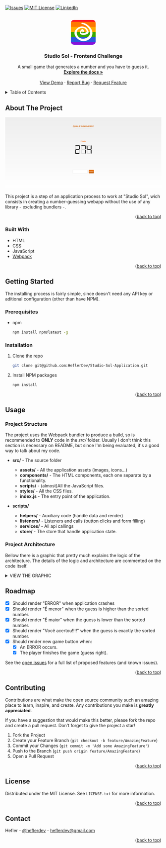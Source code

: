 <div id="top"></div>

[![Issues][issues-shield]][issues-url]
[![MIT License][license-shield]][license-url]
[![LinkedIn][linkedin-shield]][linkedin-url]

<br />
<div align="center">
  <a href="https://github.com/heflerdev/studio-sol-application">
    <img src="src/assets/images/studio_sol_logo_lgbtqia%2B.png" alt="Logo" width="80" style="border-radius: 10px;" height="80">
  </a>

  <h3 align="center">Studio Sol - Frontend Challenge</h3>

  <p align="center">
    A small game that generates a number and you have to guess it.
    <br />
    <a href="#"><strong>Explore the docs »</strong></a>
    <br />
    <br />
    <a href="#">View Demo</a>
    ·
    <a href="https://github.com/HeflerDev/Studio-Sol-Application/issues">Report Bug</a>
    ·
    <a href="https://github.com/HeflerDev/Studio-Sol-Application/issues">Request Feature</a>
  </p>
</div>

<details>
  <summary>Table of Contents</summary>
  <ol>
    <li>
      <a href="#about-the-project">About The Project</a>
      <ul>
        <li><a href="#built-with">Built With</a></li>
      </ul>
    </li>
    <li>
      <a href="#getting-started">Getting Started</a>
      <ul>
        <li><a href="#prerequisites">Prerequisites</a></li>
        <li><a href="#installation">Installation</a></li>
      </ul>
    </li>
    <li><a href="#usage">Usage</a></li>
    <li><a href="#roadmap">Roadmap</a></li>
    <li><a href="#contributing">Contributing</a></li>
    <li><a href="#license">License</a></li>
    <li><a href="#contact">Contact</a></li>
    <li><a href="#acknowledgments">Acknowledgments</a></li>
  </ol>
</details>

## About The Project

<img src="src/assets/images/showcase.png" alt="display-img" />

This project is a step of an application process to work at "Studio Sol", wich consists in creating a number-guessing webapp without the use of any library - excluding bundlers -.

<p align="right">(<a href="#top">back to top</a>)</p>

### Built With

* HTML
* CSS
* JavaScript
* [Webpack](https://webpack.js.org/)

<p align="right">(<a href="#top">back to top</a>)</p>

## Getting Started

The installing process is fairly simple, since doesn't need any API key or aditional configuration (other than have NPM).

### Prerequisites

* npm
  ```sh
  npm install npm@latest -g
  ```

### Installation

1. Clone the repo
   ```sh
   git clone git@github.com:HeflerDev/Studio-Sol-Application.git
   ```
3. Install NPM packages
   ```sh
   npm install
   ```

<p align="right">(<a href="#top">back to top</a>)</p>

## Usage

### Project Structure

The project uses the Webpack bundler to produce a build, so is recommended to **ONLY** code in the *src/* folder.
Usually I don't think this section is necessary on README, but since I'm being evaluated, it's a good way to talk about my code.

* **src/** - The source folder
  * **assets/** - All the application assets (images, icons...)
  * **components/** - The HTML components, each one separate by a functionality.
  * **scripts/** - (almost)All the JavaScript files.
  * **styles/** - All the CSS files.
  * **index.js** - The entry point of the application.

* **scripts/**
  * **helpers/** - Auxiliary code (handle data and render)
  * **listeners/** - Listeners and calls (button clicks and form filling)
  * **services/** - All api callings
  * **store/** - The store that handle application state.
  
 ### Project Architecture
 
 Bellow there is a graphic that pretty much explains the logic of the architecture.
 The details of the logic and architecture are commented on the code itself.
 
 <details>
 <summary>VIEW THE GRAPHIC</summary>
 <img src="src/assets/images/Algorithm%20flowchart%20example.png" alt="flow-chart" />
 </details>
 
## Roadmap

- [x] Should render "ERROR" when application crashes
- [x] Should render "É menor" when the guess is higher than the sorted number.
- [x] Should render "É maior" when the guess is lower than the sorted number.
- [x] Should render "Você acertou!!!!" when the guess is exactly the sorted number. 
- [x] Should render new game button when:
  - [x] An ERROR occurs.
  - [x] The player finishes the game (guess right).

See the [open issues](https://github.com/HeflerDev/Studio-Sol-Application/issues) for a full list of proposed features (and known issues).

<p align="right">(<a href="#top">back to top</a>)</p>

## Contributing

Contributions are what make the open source community such an amazing place to learn, inspire, and create. Any contributions you make is **greatly appreciated**.

If you have a suggestion that would make this better, please fork the repo and create a pull request.
Don't forget to give the project a star!

1. Fork the Project
2. Create your Feature Branch (`git checkout -b feature/AmazingFeature`)
3. Commit your Changes (`git commit -m 'Add some AmazingFeature'`)
4. Push to the Branch (`git push origin feature/AmazingFeature`)
5. Open a Pull Request

<p align="right">(<a href="#top">back to top</a>)</p>

## License

Distributed under the MIT License. See `LICENSE.txt` for more information.

<p align="right">(<a href="#top">back to top</a>)</p>

## Contact

Hefler - [@heflerdev](https://www.instagram.com/heflerdev/) - heflerdev@gmail.com

<p align="right">(<a href="#top">back to top</a>)</p>

[issues-shield]: https://img.shields.io/github/issues/heflerdev/Studio-Sol-Application.svg?style=for-the-badge
[issues-url]: https://github.com/HeflerDev/Studio-Sol-Application/issues
[license-shield]: https://img.shields.io/github/license/heflerdev/studio-sol-application.svg?style=for-the-badge
[license-url]: https://github.com/heflerdev/studio-sol-application/LICENSE.txt
[linkedin-shield]: https://img.shields.io/badge/-LinkedIn-default.svg?style=for-the-badge&logo=linkedin&colorB=blue
[linkedin-url]: https://linkedin.com/in/heflerdev
[product-screenshot]: images/screenshot.png
